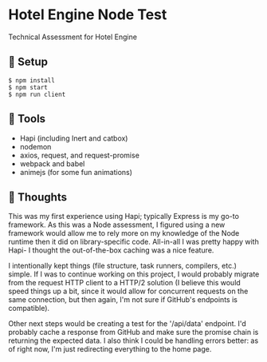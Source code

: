 # Hotel Engine Node Test

Technical Assessment for Hotel Engine

## 🌋 Setup

```
$ npm install
$ npm start
$ npm run client
```

## 🧰 Tools

-   Hapi (including Inert and catbox)
-   nodemon
-   axios, request, and request-promise
-   webpack and babel
-   animejs (for some fun animations)

## 🧐 Thoughts

This was my first experience using Hapi; typically Express is my go-to framework. As this was a Node assessment, I figured using a new framework would allow me to rely more on my knowledge of the Node runtime then it did on library-specific code. All-in-all I was pretty happy with Hapi- I thought the out-of-the-box caching was a nice feature.

I intentionally kept things (file structure, task runners, compilers, etc.) simple. If I was to continue working on this project, I would probably migrate from the request HTTP client to a HTTP/2 solution (I believe this would speed things up a bit, since it would allow for concurrent requests on the same connection, but then again, I'm not sure if GitHub's endpoints is compatible).

Other next steps would be creating a test for the '/api/data' endpoint. I'd probably cache a response from GitHub and make sure the promise chain is returning the expected data. I also think I could be handling errors better: as of right now, I'm just redirecting everything to the home page.
